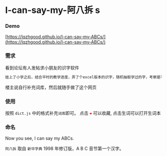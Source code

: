 # I-can-say-my-阿八拆 s

### Demo

[https://lqzhgood.github.io/I-can-say-my-ABCs/](https://lqzhgood.github.io/I-can-say-my-ABCs/)

### 需求

看到论坛有人发帖求小朋友的识字软件 <br/>

```txt
娃上了小学之后，结合平时的教学进度，弄了个excel版本的识字，随机抽取学过的字，考察是不是记住了，可是有时候毕竟还是手机方便，所以我想问下，有没有这样的小程序或者什么软件，可以实现这样的功能
```

楼主说自行补充词库，然后就随手做了这个网页

### 使用

按照 `dict.js` 中的格式补充`词库`即可。
点击 <span style="color:red">`❤`</span> 可以收藏, 点击生词可以打开生词本

### 命名

Now you see,
I can say my ABCs.

`阿八拆` 取自 `新华字典` 1998 年修订版，A B C 音节第一个汉字。
